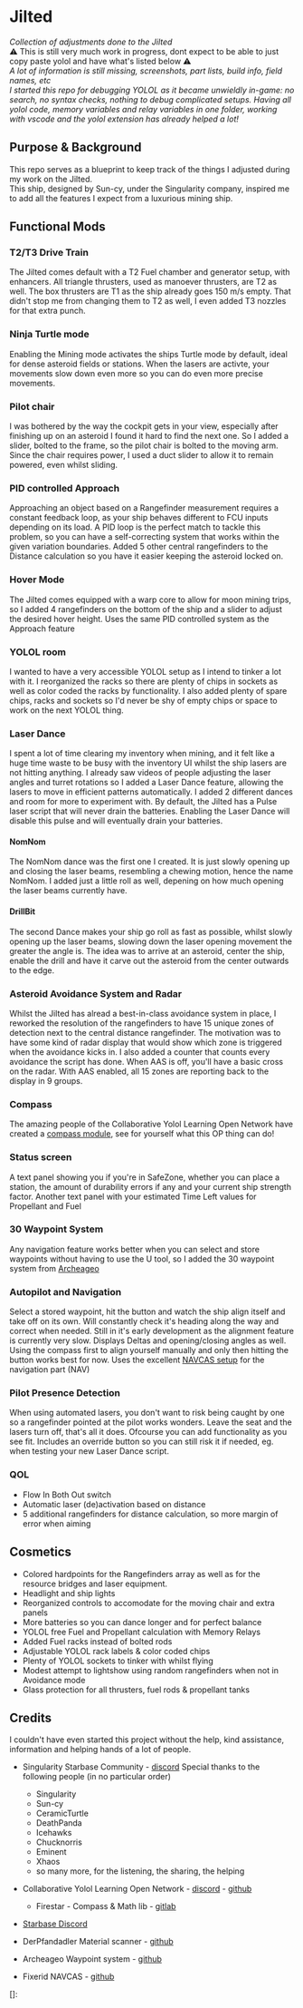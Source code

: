 # Jilted
_Collection of adjustments done to the Jilted_  
⚠️ This is still very much work in progress, dont expect to be able to just copy paste yolol and have what's listed below ⚠️  
_A lot of information is still missing, screenshots, part lists, build info, field names, etc  
I started this repo for debugging YOLOL as it became unwieldly in-game: no search, no syntax checks, nothing to debug complicated setups.  Having all yolol code, memory variables and relay variables in one folder, working with vscode and the yolol extension has already helped a lot!_

## Purpose & Background
This repo serves as a blueprint to keep track of the things I adjusted during my work on the Jilted.  
This ship, designed by Sun-cy, under the Singularity company, inspired me to add all the features I expect from a luxurious mining ship.

## Functional Mods

### T2/T3 Drive Train
The Jilted comes default with a T2 Fuel chamber and generator setup, with enhancers.  All triangle thrusters, used as manoever thrusters, are T2 as well.  The box thrusters are T1 as the ship already goes 150 m/s empty.  That didn't stop me from changing them to T2 as well, I even added T3 nozzles for that extra punch.

### Ninja Turtle mode
Enabling the Mining mode activates the ships Turtle mode by default, ideal for dense asteroid fields or stations.  When the lasers are activte, your movements slow down even more so you can do even more precise movements.

### Pilot chair
I was bothered by the way the cockpit gets in your view, especially after finishing up on an asteroid I found it hard to find the next one.  So I added a slider, bolted to the frame, so the pilot chair is bolted to the moving arm.  Since the chair requires power, I used a duct slider to allow it to remain powered, even whilst sliding.

### PID controlled Approach
Approaching an object based on a Rangefinder measurement requires a constant feedback loop, as your ship behaves different to FCU inputs depending on its load.  A PID loop is the perfect match to tackle this problem, so you can have a self-correcting system that works within the given variation boundaries.  Added 5 other central rangefinders to the Distance calculation so you have it easier keeping the asteroid locked on.

### Hover Mode
The Jilted comes equipped with a warp core to allow for moon mining trips, so I added 4 rangefinders on the bottom of the ship and a slider to adjust the desired hover height.  Uses the same PID controlled system as the Approach feature

### YOLOL room
I wanted to have a very accessible YOLOL setup as I intend to tinker a lot with it.  I reorganized the racks so there are plenty of chips in sockets as well as color coded the racks by functionality.  I also added plenty of spare chips, racks and sockets so I'd never be shy of empty chips or space to work on the next YOLOL thing.  

### Laser Dance
I spent a lot of time clearing my inventory when mining, and it felt like a huge time waste to be busy with the inventory UI whilst the ship lasers are not hitting anything.  I already saw videos of people adjusting the laser angles and turret rotations so I added a Laser Dance feature, allowing the lasers to move in efficient patterns automatically.  I added 2 different dances and room for more to experiment with.  By default, the Jilted has a Pulse laser script that will never drain the batteries.  Enabling the Laser Dance will disable this pulse and will eventually drain your batteries.

#### NomNom
The NomNom dance was the first one I created. It is just slowly opening up and closing the laser beams, resembling a chewing motion, hence the name NomNom.  I added just a little roll as well, depening on how much opening the laser beams currently have.

#### DrillBit
The second Dance makes your ship go roll as fast as possible, whilst slowly opening up the laser beams, slowing down the laser opening movement the greater the angle is.  The idea was to arrive at an asteroid, center the ship, enable the drill and have it carve out the asteroid from the center outwards to the edge.

### Asteroid Avoidance System and Radar
Whilst the Jilted has alread a best-in-class avoidance system in place, I reworked the resolution of the rangefinders to have 15 unique zones of detection next to the central distance rangefinder.  The motivation was to have some kind of radar display that would show which zone is triggered when the avoidance kicks in.  I also added a counter that counts every avoidance the script has done.  When AAS is off, you'll have a basic cross on the radar.  With AAS enabled, all 15 zones are reporting back to the display in 9 groups.

### Compass
The amazing people of the Collaborative Yolol Learning Open Network have created a [compass module][1], see for yourself what this OP thing can do!

### Status screen
A text panel showing you if you're in SafeZone, whether you can place a station, the amount of durability errors if any and your current ship strength factor.
Another text panel with your estimated Time Left values for Propellant and Fuel

### 30 Waypoint System
Any navigation feature works better when you can select and store waypoints without having to use the U tool, so I added the 30 waypoint system from [Archeageo][2]

### Autopilot and Navigation
Select a stored waypoint, hit the button and watch the ship align itself and take off on its own.  Will constantly check it's heading along the way and correct when needed.  Still in it's early development as the alignment feature is currently very slow.  Displays Deltas and opening/closing angles as well.  Using the compass first to align yourself manually and only then hitting the button works best for now.  Uses the excellent [NAVCAS setup][3] for the navigation part (NAV)

### Pilot Presence Detection
When using automated lasers, you don't want to risk being caught by one so a rangefinder pointed at the pilot works wonders.  Leave the seat and the lasers turn off, that's all it does.  Ofcourse you can add functionality as you see fit.  Includes an override button so you can still risk it if needed, eg. when testing your new Laser Dance script.

### QOL
- Flow In Both Out switch
- Automatic laser (de)activation based on distance
- 5 additional rangefinders for distance calculation, so more margin of error when aiming

## Cosmetics
- Colored hardpoints for the Rangefinders array as well as for the resource bridges and laser equipment.
- Headlight and ship lights
- Reorganized controls to accomodate for the moving chair and extra panels
- More batteries so you can dance longer and for perfect balance
- YOLOL free Fuel and Propellant calculation with Memory Relays
- Added Fuel racks instead of bolted rods
- Adjustable YOLOL rack labels & color coded chips
- Plenty of YOLOL sockets to tinker with whilst flying
- Modest attempt to lightshow using random rangefinders when not in Avoidance mode
- Glass protection for all thrusters, fuel rods & propellant tanks



## Credits

I couldn't have even started this project without the help, kind assistance, information and helping hands of a lot of people.

- Singularity Starbase Community - [discord][4]
  Special thanks to the following people (in no particular order)
  * Singularity
  * Sun-cy
  * CeramicTurtle
  * DeathPanda
  * Icehawks
  * Chucknorris
  * Eminent
  * Xhaos
  * so many more, for the listening, the sharing, the helping


- Collaborative Yolol Learning Open Network - [discord][5] - [github][6]
  * Firestar - Compass & Math lib - [gitlab][7]
  
- [Starbase Discord][8]
- DerPfandadler Material scanner - [github][9]
- Archeageo Waypoint system - [github][10]
- Fixerid NAVCAS - [github][3]



[1]: https://gitlab.com/Firestar99/yolol/-/tree/master/src/compass
[2]: https://github.com/Archaegeo/Starbase/tree/main/ISAN-Waypoint%20System
[3]: https://github.com/fixerid/sb-projects
[4]: https://discord.gg/Qtj95qwZ6J
[5]: https://discord.gg/chkwznZbjW
[6]: https://github.com/CylonSB/
[7]: https://gitlab.com/Firestar99/yolol
[8]: https://discord.gg/xwe8CZXB3c
[9]: https://github.com/DerPfandadler
[10]: https://github.com/Archaegeo/Starbase

[]: 